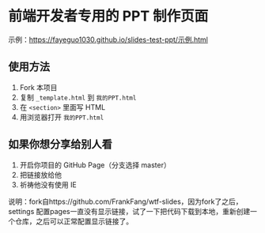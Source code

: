 # 前端开发者专用的 PPT 制作页面

示例：https://fayeguo1030.github.io/slides-test-ppt/示例.html

## 使用方法

1. Fork 本项目
2. 复制 `_template.html` 到 `我的PPT.html`
3. 在 `<section>` 里面写 HTML
4. 用浏览器打开 `我的PPT.html`

## 如果你想分享给别人看

1. 开启你项目的 GitHub Page（分支选择 master）
2. 把链接放给他
3. 祈祷他没有使用 IE

说明：fork自https://github.com/FrankFang/wtf-slides，因为fork了之后，settings 配置pages一直没有显示链接，试了一下把代码下载到本地，重新创建一个仓库，之后可以正常配置显示链接了。
